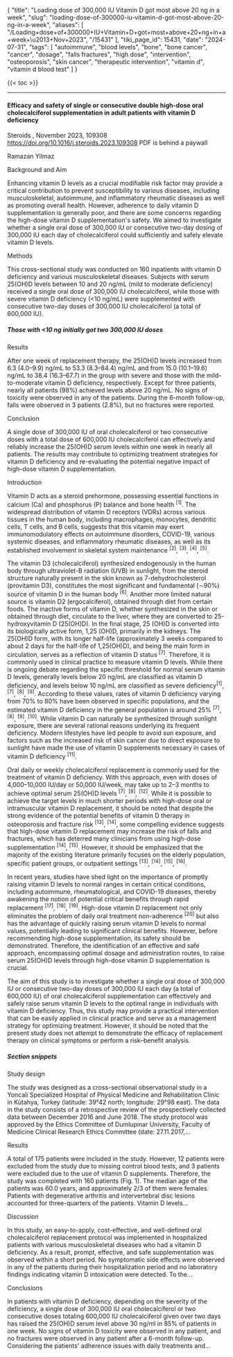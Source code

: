 {
    "title": "Loading dose of 300,000 IU Vitamin D got most above 20 ng in a week",
    "slug": "loading-dose-of-300000-iu-vitamin-d-got-most-above-20-ng-in-a-week",
    "aliases": [
        "/Loading+dose+of+300000+IU+Vitamin+D+got+most+above+20+ng+in+a+week+\u2013+Nov+2023",
        "/15431"
    ],
    "tiki_page_id": 15431,
    "date": "2024-07-31",
    "tags": [
        "autoimmune",
        "blood levels",
        "bone",
        "bone cancer",
        "cancer",
        "dosage",
        "falls fractures",
        "high dose",
        "intervention",
        "osteoporosis",
        "skin cancer",
        "therapeutic intervention",
        "vitamin d",
        "vitamin d blood test"
    ]
}


{{< toc >}}

---

#### Efficacy and safety of single or consecutive double high-dose oral cholecalciferol supplementation in adult patients with vitamin D deficiency

Steroids , November 2023, 109308 https://doi.org/10.1016/j.steroids.2023.109308 PDF is behind a paywall

Ramazan Yilmaz

Background and Aim

Enhancing vitamin D levels as a crucial modifiable risk factor may provide a critical contribution to prevent susceptibility to various diseases, including musculoskeletal, autoimmune, and inflammatory rheumatic diseases as well as promoting overall health. However, adherence to daily vitamin D supplementation is generally poor, and there are some concerns regarding the high-dose vitamin D supplementation's safety. We aimed to investigate whether a single oral dose of 300,000 IU or consecutive two-day dosing of 300,000 IU each day of cholecalciferol could sufficiently and safely elevate vitamin D levels.

Methods

This cross-sectional study was conducted on 160 inpatients with vitamin D deficiency and various musculoskeletal diseases. Subjects with serum 25(OH)D levels between 10 and 20 ng/mL (mild to moderate deficiency) received a single oral dose of 300,000 IU cholecalciferol, while those with severe vitamin D deficiency (<10 ng/mL) were supplemented with consecutive two-day doses of 300,000 IU cholecalciferol (a total of 600,000 IU).

##### Those with <10 ng initially got two 300,000 IU doses

Results

After one week of replacement therapy, the 25(OH)D levels increased from 6.3 (4.0–9.9) ng/mL to 53.3 (8.3–84.4) ng/mL and from 15.0 (10.1–19.6) ng/mL to 38.4 (16.3–67.7) in the group with severe and those with the mild-to-moderate vitamin D deficiency, respectively. Except for three patients, nearly all patients (98%) achieved levels above 20 ng/mL. No signs of toxicity were observed in any of the patients. During the 6-month follow-up, falls were observed in 3 patients (2.8%), but no fractures were reported.

Conclusion

A single dose of 300,000 IU of oral cholecalciferol or two consecutive doses with a total dose of 600,000 IU cholecalciferol can effectively and reliably increase the 25(OH)D serum levels within one week in nearly all patients. The results may contribute to optimizing treatment strategies for vitamin D deficiency and re-evaluating the potential negative impact of high-dose vitamin D supplementation.

Introduction

Vitamin D acts as a steroid prehormone, possessing essential functions in calcium (Ca) and phosphorus (P) balance and bone health <sup>[1]</sup>. The widespread distribution of vitamin D receptors (VDRs) across various tissues in the human body, including macrophages, monocytes, dendritic cells, T cells, and B cells, suggests that this vitamin may exert immunomodulatory effects on autoimmune disorders, COVID-19, various systemic diseases, and inflammatory rheumatic diseases, as well as its established involvement in skeletal system maintenance <sup>[2]</sup>, <sup>[3]</sup>, <sup>[4]</sup>, <sup>[5]</sup>.

The vitamin D3 (cholecalciferol) synthesized endogenously in the human body through ultraviolet-B radiation (UVB) in sunlight, from the steroid structure naturally present in the skin known as 7-dehydrocholesterol (provitamin D3), constitutes the most significant and fundamental (∼90%) source of vitamin D in the human body <sup>[6]</sup>. Another more limited natural source is vitamin D2 (ergocalciferol), obtained through diet from certain foods. The inactive forms of vitamin D, whether synthesized in the skin or obtained through diet, circulate to the liver, where they are converted to 25-hydroxyvitamin D (25(OH)D). In the final stage, 25 (OH)D is converted into its biologically active form, 1,25 (OH)D, primarily in the kidneys. The 25(OH)D form, with its longer half-life (approximately 3 weeks compared to about 2 days for the half-life of 1,25(OH)D), and being the main form in circulation, serves as a reflection of vitamin D status <sup>[7]</sup>. Therefore, it is commonly used in clinical practice to measure vitamin D levels. While there is ongoing debate regarding the specific threshold for normal serum vitamin D levels, generally levels below 20 ng/mL are classified as vitamin D deficiency, and levels below 10 ng/mL are classified as severe deficiency<sup>[1]</sup>, <sup>[7]</sup>, <sup>[8]</sup>, <sup>[9]</sup>. According to these values, rates of vitamin D deficiency varying from 70% to 80% have been observed in specific populations, and the estimated vitamin D deficiency in the general population is around 25% <sup>[7]</sup>, <sup>[8]</sup>, <sup>[9]</sup>, <sup>[10]</sup>. While vitamin D can naturally be synthesized through sunlight exposure, there are several rational reasons underlying its frequent deficiency. Modern lifestyles have led people to avoid sun exposure, and factors such as the increased risk of skin cancer due to direct exposure to sunlight have made the use of vitamin D supplements necessary in cases of vitamin D deficiency <sup>[11]</sup>.

Oral daily or weekly cholecalciferol replacement is commonly used for the treatment of vitamin D deficiency. With this approach, even with doses of 4,000–10,000 IU/day or 50,000 IU/week, may take up to 2–3 months to achieve optimal serum 25(OH)D levels <sup>[7]</sup>, <sup>[8]</sup>, <sup>[12]</sup>. While it is possible to achieve the target levels in much shorter periods with high-dose oral or intramuscular vitamin D replacement, it should be noted that despite the strong evidence of the potential benefits of vitamin D therapy in osteoporosis and fracture risk <sup>[13]</sup>, <sup>[14]</sup>, some compelling evidence suggests that high-dose vitamin D replacement may increase the risk of falls and fractures, which has deterred many clinicians from using high-dose supplementation <sup>[14]</sup>, <sup>[15]</sup>. However, it should be emphasized that the majority of the existing literature primarily focuses on the elderly population, specific patient groups, or outpatient settings <sup>[13]</sup>, <sup>[14]</sup>, <sup>[15]</sup>, <sup>[16]</sup>.

In recent years, studies have shed light on the importance of promptly raising vitamin D levels to normal ranges in certain critical conditions, including autoimmune, rheumatological, and COVID-19 diseases, thereby awakening the notion of potential critical benefits through rapid replacement <sup>[17]</sup>, <sup>[18]</sup>, <sup>[19]</sup>. High-dose vitamin D replacement not only eliminates the problem of daily oral treatment non-adherence <sup>[20]</sup> but also has the advantage of quickly raising serum vitamin D levels to normal values, potentially leading to significant clinical benefits. However, before recommending high-dose supplementation, its safety should be demonstrated. Therefore, the identification of an effective and safe approach, encompassing optimal dosage and administration routes, to raise serum 25(OH)D levels through high-dose vitamin D supplementation is crucial.

The aim of this study is to investigate whether a single oral dose of 300,000 IU or consecutive two-day doses of 300,000 IU each day (a total of 600,000 IU) of oral cholecalciferol supplementation can effectively and safely raise serum vitamin D levels to the optimal range in individuals with vitamin D deficiency. Thus, this study may provide a practical intervention that can be easily applied in clinical practice and serve as a management strategy for optimizing treatment. However, it should be noted that the present study does not attempt to demonstrate the efficacy of replacement therapy on clinical symptoms or perform a risk–benefit analysis.

##### Section snippets

Study design

The study was designed as a cross-sectional observational study in a Yoncali Specialized Hospital of Physical Medicine and Rehabilitation Clinic in Kütahya, Turkey (latitude: 39°42 north; longitude: 29°98 east). The data in the study consists of a retrospective review of the prospectively collected data between December 2016 and June 2018. The study protocol was approved by the Ethics Committee of Dumlupınar University, Faculty of Medicine Clinical Research Ethics Committee (date: 27.11.2017,…

Results

A total of 175 patients were included in the study. However, 12 patients were excluded from the study due to missing control blood tests, and 3 patients were excluded due to the use of vitamin D supplements. Therefore, the study was completed with 160 patients (Fig. 1). The median age of the patients was 60.0 years, and approximately 2/3 of them were females. Patients with degenerative arthritis and intervertebral disc lesions accounted for three-quarters of the patients. Vitamin D levels…

Discussion

In this study, an easy-to-apply, cost-effective, and well-defined oral cholecalciferol replacement protocol was implemented in hospitalized patients with various musculoskeletal diseases who had a vitamin D deficiency. As a result, prompt, effective, and safe supplementation was observed within a short period. No symptomatic side effects were observed in any of the patients during their hospitalization period and no laboratory findings indicating vitamin D intoxication were detected. To the…

Conclusions

In patients with vitamin D deficiency, depending on the severity of the deficiency, a single dose of 300,000 IU oral cholecalciferol or two consecutive doses totaling 600,000 IU cholecalciferol given over two days has raised the 25(OH)D serum level above 30 ng/ml in 85% of patients in one week. No signs of vitamin D toxicity were observed in any patient, and no fractures were observed in any patient after a 6-month follow-up. Considering the patients' adherence issues with daily treatments and…